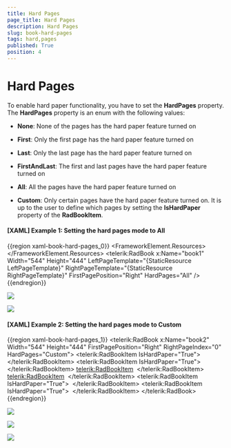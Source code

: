 ```yaml
---
title: Hard Pages
page_title: Hard Pages
description: Hard Pages
slug: book-hard-pages
tags: hard,pages
published: True
position: 4
---
```


# Hard Pages

To enable hard paper functionality, you have to set the __HardPages__ property. The __HardPages__ property is an enum with the following values:

* __None__: None of the pages has the hard paper feature turned on

* __First__: Only the first page has the hard paper feature turned on

* __Last__: Only the last page has the hard paper feature turned on

* __FirstAndLast__: The first and last pages have the hard paper feature turned on

* __All__: All the pages have the hard paper feature turned on

* __Custom__: Only certain pages have the hard paper feature turned on. It is up to the user to define which pages by setting the __IsHardPaper__ property of the __RadBookItem__.

#### __[XAML] Example 1: Setting the hard pages mode to All__  
{{region xaml-book-hard-pages_0}}
	 <FrameworkElement.Resources>
	  <DataTemplate x:Key="LeftPageTemplate">
	   <Grid>
	    <Image Source="page1.jpg" Stretch="None" />
	   </Grid>
	  </DataTemplate>
	  <DataTemplate x:Key="RightPageTemplate">
	   <Grid>
	    <Image Source="page2.jpg" Stretch="None" />
	   </Grid>
	  </DataTemplate>
	 </FrameworkElement.Resources>
	 <!-- -->
	 <Grid x:Name="LayoutRoot" Background="White">
	  <telerik:RadBook x:Name="book1" Width="544" Height="444"
	    LeftPageTemplate="{StaticResource LeftPageTemplate}"
	    RightPageTemplate="{StaticResource RightPageTemplate}" FirstPagePosition="Right"
	    HardPages="All" />
	 </Grid>
{{endregion}}

![](images/book_hardPaper.png)

![](images/book_softPaper.png)

#### __[XAML] Example 2: Setting the hard pages mode to Custom__  
{{region xaml-book-hard-pages_1}}
	<telerik:RadBook x:Name="book2" Width="544" Height="444" FirstPagePosition="Right"
	    RightPageIndex="0" HardPages="Custom">
	 <telerik:RadBookItem IsHardPaper="True">
	  <Grid>
	   <Image Source="page1.jpg" Stretch="None" />
	  </Grid>
	 </telerik:RadBookItem>
	 <telerik:RadBookItem IsHardPaper="True">
	  <Grid>
	   <Image Source="page2.jpg" Stretch="None" />
	  </Grid>
	 </telerik:RadBookItem>
	 <telerik:RadBookItem>
	  <Grid>
	   <Image Source="page1.jpg" Stretch="None" />
	  </Grid>
	 </telerik:RadBookItem>
	 <telerik:RadBookItem>
	  <Grid>
	   <Image Source="page2.jpg" Stretch="None" />
	  </Grid>
	 </telerik:RadBookItem>
	 <telerik:RadBookItem IsHardPaper="True">
	  <Grid>
	   <Image Source="page1.jpg" Stretch="None" />
	  </Grid>
	 </telerik:RadBookItem>
	 <telerik:RadBookItem IsHardPaper="True">
	  <Grid>
	   <Image Source="page2.jpg" Stretch="None" />
	  </Grid>
	 </telerik:RadBookItem>
	</telerik:RadBook>
{{endregion}}

![](images/book_hardPaperCustom1.png)

![](images/book_hardPaperCustom2.png)

![](images/book_hardPaperCustom3.png)